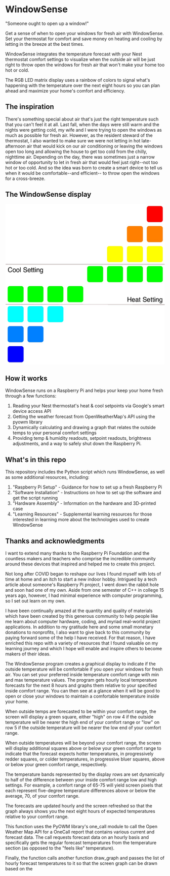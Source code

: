# WindowSense
"Someone ought to open up a window!"

Get a sense of when to open your windows for fresh air with WindowSense.
Set your thermostat for comfort and save money on heating and cooling by 
letting in the breeze at the best times.  

WindowSense integrates the temperature forecast with your Nest thermostat
comfort settings to visualize when the outside air will be just right to
throw open the windows for fresh air that won't make your home too hot or cold.

The RGB LED matrix display uses a rainbow of colors to signal what's happening
with the temperature over the next eight hours so you can plan ahead and 
maximize your home's comfort and efficiency.

## The inspiration

There's something special about air that's just the right temperature such that
you can't feel it at all.  Last fall, when the days were still warm and the 
nights were getting cold, my wife and I were trying to open the windows as much as possible
for fresh air. However, as the resident steward of the thermostat, 
I also wanted to make sure we were not letting in hot late-afternoon air that 
would kick on our air conditioning or leaving the windows open too long and 
allowing the house to get too cold from the chilly, nighttime air.  Depending 
on the day, there was sometimes just a narrow window of opportunity to let in 
fresh air that would feel just right--not too hot or too cold.  And so the idea
was born to create a smart device to tell us when it would be comfortable--and efficient--
to throw open the windows for a cross-breeze.

## The WindowSense display

![Explainer Graphic](Media/ExplainerGraphic.jpeg)

## How it works

WindowSense runs on a Raspberry Pi  and helps your keep your home fresh through a few functions:

1. Reading your Nest thermostat's heat & cool setpoints via Google's smart device access API
2. Getting the weather forecast from OpenWeatherMap's API using the pyowm library 
3. Dynamically calculating and drawing a graph that relates the outside temps to
your personal comfort settings
4. Providing temp & humidity readouts, setpoint readouts, brightness adjustments, and 
a way to safely shut down the Raspberry Pi.

## What's in this repo

This repository includes the Python script which runs WindowSense, as well as some additional resources, including:

1. "Raspberry Pi Setup" - Guidance for how to set up a fresh Raspberry Pi
2. "Software Installation" - Instructions on how to set up the software and get the script running
3. "Hardware Assembly" - Information on the hardware and 3D-printed case
4. "Learning Resources" - Supplemental learning resources for those interested in learning more about 
the technologies used to create WindowSense

## Thanks and acknowledgments

I want to extend many thanks to the Raspberry Pi Foundation and the countless makers and teachers
who comprise the incredible community around these devices that inspired and helped me to create this project.

Not long after COVID began to reshape our lives I found myself with lots of time at home 
and an itch to start a new indoor hobby.  Intrigued by a tech article about someone's 
Raspberry Pi project, I went down the rabbit hole and soon had one of my own.  Aside from
one semester of C++ in college 15 years ago, however, I had minimal experience with computer programming, 
so I set out learn on my own.  

I have been continually amazed at the quantity and quality 
of materials which have been created by this generous community to help people like me 
learn about computer hardware, coding, and myriad real-world project applications.  In addition
to my gratitude here and some small monetary donations to nonprofits, I also 
want to give back to this community by paying forward some of the help
I have received.  For that reason, I have enriched this repo with a variety of
resources that I found valuable on my learning journey and which I hope
will enable and inspire others to become makers of their ideas.






The WindowSense program creates a graphical display to indicate if the
outside temperature will be comfortable if you open your windows for 
fresh air.  You can set your preferred inside temperature comfort range 
with min and max temperature values.  The program gets hourly local 
temperature forecasts for the next 8 hours and graphs them relative to 
your specified inside comfort range.  You can then see at a glance when 
it will be good to open or close your windows to maintain a comfortable 
temperature inside your home.

When outside temps are forecasted to be within your comfort range, the 
screen will display a green square, either "high" on row 4 if the outside
temperature will be nearer the high end of your comfort range or "low" on row 5
if the outside temperature will be nearer the low end of your comfort range.

When outside temperatures will be beyond your comfort range, the screen will
display additional squares above or below your green comfort range to indicate
that the forecast expects hotter temperatures, in progressively redder squares,
or colder temperatures, in progressive bluer squares, above or below your green
comfort range, respectively.

The temperature bands represented by the display rows are set dynamically to
half of the difference between your inside comfort range low and high settings.
For example, a comfort range of 65-75 will yield screen pixels that each
represent five-degree temperature differences above or below the average, 70,
of your comfort range.

The forecasts are updated hourly and the screen refreshed so that the graph
always shows you the next eight hours of expected temperatures relative to your
comfort range.

This function uses the PyOWM library's one_call module to call
the Open Weather Map API for a OneCall report that contains
various current and forecast data.  The call requests forecast
data on an hourly basis and specifically gets the regular
forecast temperatures from the temperature section (as opposed
to the "feels like" temperature).

Finally, the function calls another function draw_graph and
passes the list of hourly forecast temperatures to it so that
the screen graph can be drawn based on the
